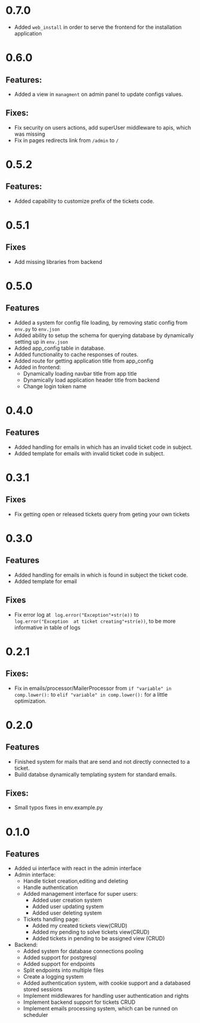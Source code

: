 # 0.7.0
- Added `web_install` in order to serve the frontend for the installation application 

# 0.6.0
## Features:
- Added a view in `managment` on admin panel to update configs values.
## Fixes:
- Fix security on users actions, add superUser middleware to apis, which was missing
- Fix in pages redirects link from `/admin` to `/`

# 0.5.2
## Features:
- Added capability to customize prefix of the tickets code.

# 0.5.1
## Fixes
- Add missing libraries from backend
# 0.5.0
## Features
- Added a system for config file loading, by removing static config from `env.py` to `env.json`
- Added ability to setup the schema for querying database by dynamically setting up in `env.json`
- Added app_config table in database.
- Added functionality to cache responses of routes.
- Added route for getting application title from app_config 
- Added in frontend:
    - Dynamically loading navbar title from app title
    - Dynamically load application header title from backend
    - Change login token name

# 0.4.0
## Features
- Added handling for emails in which has an invalid ticket code in subject.
- Added template for emails with invalid ticket code in subject.

# 0.3.1
## Fixes
- Fix getting open or released tickets query from geting your own tickets


# 0.3.0
## Features
- Added handling for emails in which is found in subject the ticket code.
- Added template for email
## Fixes
- Fix error log at ` log.error("Exception"+str(e))` to ` log.error("Exception  at ticket creating"+str(e))`, to be more informative in table of logs

# 0.2.1
## Fixes:
- Fix in emails/processor/MailerProcessor  from `if "variable" in comp.lower():` to `elif "variable" in comp.lower():` for a little optimization.


# 0.2.0
## Features
- Finished system for mails that are send and not directly connected to a ticket.
- Build databse dynamically templating system for standard emails.
## Fixes:
- Small typos fixes in env.example.py

# 0.1.0
## Features
- Added ui interface with react in the admin interface
- Admin interface:
    - Handle ticket creation,editing and deleting
    - Handle authentication
    - Added management interface for super users:
        - Added user creation system 
        - Added user updating system
        - Added user deleting system
    - Tickets handling page:
        - Added my created tickets view(CRUD)
        - Added my pending to solve tickets view(CRUD)
        - Added tickets in pending to be assigned view (CRUD)
- Backend:
    -   Added system for database connections pooling
    - Added support for postgresql
    - Added support for endpoints
    - Split endpoints into multiple files
    - Create a logging system 
    - Added authentication system, with cookie support and a databased stored sessions
    - Implement middlewares for handling user authentication and rights
    - Implement backend support for tickets CRUD
    - Implement emails processing system, which can be runned on scheduler
